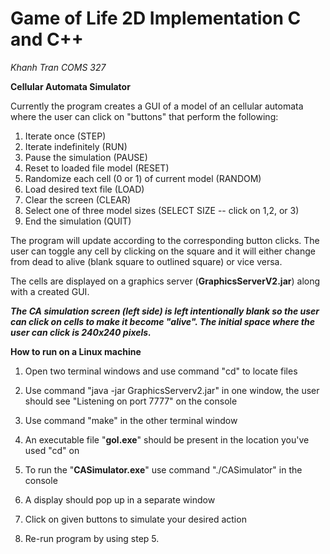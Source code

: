 # Game of Life 2D Implementation C and C++
_Khanh Tran
COMS 327_


**Cellular Automata Simulator**

Currently the program creates a GUI of a model of an cellular automata where the user can click on "buttons" that perform the following: 

1. Iterate once (STEP)
2. Iterate indefinitely (RUN)
3. Pause the simulation (PAUSE)
4. Reset to loaded file model (RESET)
5. Randomize each cell (0 or 1) of current model (RANDOM)
6. Load desired text file (LOAD)
7. Clear the screen (CLEAR)
8. Select one of three model sizes (SELECT SIZE -- click on 1,2, or 3)
9. End the simulation (QUIT)


The program will update according to the corresponding button clicks. The user can toggle any cell by clicking on the square and it will either change from dead to alive (blank square to outlined square) or vice versa.

The cells are displayed on a graphics server (**GraphicsServerV2.jar**) along with a created GUI.

_**The CA simulation screen (left side) is left intentionally blank so the user can click on cells to make it become "alive". The initial space where the user can click is 240x240 pixels.**_

**How to run on a Linux machine**


1. Open two terminal windows and use command "cd" to locate files


2. Use command "java -jar GraphicsServerv2.jar" in one window, the user should see "Listening on port 7777" on the console

3. Use command "make" in the other terminal window

4. An executable file "**gol.exe**" should be present in the location you've used "cd" on

5. To run the "**CASimulator.exe**" use command "./CASimulator" in the console

6. A display should pop up in a separate window

7. Click on given buttons to simulate your desired action

8. Re-run program by using step 5.












